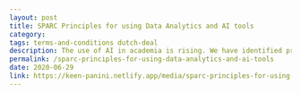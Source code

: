 ```yaml
---
layout: post
title: SPARC Principles for using Data Analytics and AI tools
category:
tags: terms-and-conditions dutch-deal
description: The use of AI in academia is rising. We have identified principles for it's use by third parties and internally, and concrete steps to implement them.
permalink: /sparc-principles-for-using-data-analytics-and-ai-tools
date: 2020-06-29
link: https://keen-panini.netlify.app/media/sparc-principles-for-using-data-analytics-and-ai-tools
---
```

